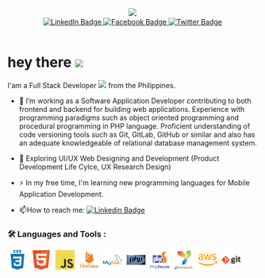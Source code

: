 <div id="header" align="center">
  <img src="https://media.giphy.com/media/M9gbBd9nbDrOTu1Mqx/giphy.gif" width="100"/>
</div>

<div id="badges" align="center">
  <a href="https://www.linkedin.com/in/mhezelkhan-mohammad-415284173/">
    <img src="https://img.shields.io/badge/LinkedIn-blue?style=for-the-badge&logo=linkedin&logoColor=white" alt="LinkedIn Badge"/>
  </a>
  <a href="https://www.facebook.com/mhezelkhan/">
    <img src="https://img.shields.io/badge/Facebook-blue?logo=facebook&logoColor=white&style=for-the-badge" alt="Facebook Badge"/>
  </a>
  <a href="https://twitter.com/mhezyqt">
    <img src="https://img.shields.io/badge/Twitter-blue?style=for-the-badge&logo=twitter&logoColor=white" alt="Twitter Badge"/>
  </a>
</div>
<div align="center">
<img src="https://komarev.com/ghpvc/?username=your-github-username&style=flat-square&color=blue" alt=""/>
</div>
<h1>
  hey there
  <img src="https://media.giphy.com/media/hvRJCLFzcasrR4ia7z/giphy.gif" width="30px"/>
</h1>

I'am a Full Stack Developer <img src="https://media.giphy.com/media/WUlplcMpOCEmTGBtBW/giphy.gif" width="30"> from the Philippines.

- :telescope: I’m working as a Software Application Developer contributing to both frontend and backend for building web applications. Experience with programming      paradigms such as object oriented programming and procedural programming in PHP language. Proficient understanding of code versioning tools such as Git, GitLab, GitHub or similar and also has an adequate knowledgeable of relational database management system.

- :seedling: Exploring UI/UX Web Designing and Development (Product Development Life Cylce, UX Research Design)

- :zap: In my free time, I'm learning new programming languages for Mobile Application Development.

- :mailbox:How to reach me: [![Linkedin Badge](https://img.shields.io/badge/-LinkedIn/mhezel-blue?style=flat&logo=Linkedin&logoColor=white)](https://www.linkedin.com/in/mhezelkhan-mohammad-415284173/)

### :hammer_and_wrench: Languages and Tools :

<div>
  <img src="https://github.com/devicons/devicon/blob/master/icons/css3/css3-plain-wordmark.svg"  title="CSS3" alt="CSS" width="40" height="40"/>&nbsp;
  <img src="https://github.com/devicons/devicon/blob/master/icons/html5/html5-original.svg" title="HTML5" alt="HTML" width="40" height="40"/>&nbsp;
  <img src="https://github.com/devicons/devicon/blob/master/icons/javascript/javascript-original.svg" title="JavaScript" alt="JavaScript" width="40" height="40"/>&nbsp;
  <img src="https://github.com/devicons/devicon/blob/master/icons/firebase/firebase-plain-wordmark.svg" title="Firebase" alt="Firebase" width="40" 
  <img src="https://github.com/devicons/devicon/blob/master/icons/mysql/mysql-original-wordmark.svg" title="Microsoft SQL Server"  alt="MySQL" width="40" height="40"/>&nbsp;
  <img src="https://github.com/devicons/devicon/blob/master/icons/mysql/mysql-original-wordmark.svg" title="MySQL" alt="MySQL" width="40" height="40"/>&nbsp
  <img src="https://github.com/devicons/devicon/blob/master/icons/php/php-original.svg" title="PHP" alt="PHP" width="40" height="40"/>&nbsp;
  <img src="https://github.com/devicons/devicon/blob/master/icons/phpstorm/phpstorm-original-wordmark.svg" title="PHP Storm" alt="PHPStorm" width="40" height="40"/>&nbsp;
  <img src="https://github.com/devicons/devicon/blob/master/icons/yii/yii-original-wordmark.svg" title="Yii2 Framework" alt="Yii2" width="40" height="40"/>&nbsp;
  <img src="https://github.com/devicons/devicon/blob/master/icons/amazonwebservices/amazonwebservices-plain-wordmark.svg" title="AWS" alt="AWS" width="40" height="40"/>&nbsp;
  <img src="https://github.com/devicons/devicon/blob/master/icons/git/git-original-wordmark.svg" title="Git" **alt="Git" width="40" height="40"/>
</div>
